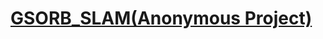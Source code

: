 # <a href="https://aczheng-cai.github.io/Anoy-gsorb-slam.github.io/">GSORB_SLAM(Anonymous Project)</a>
